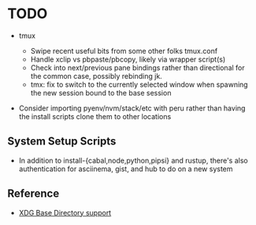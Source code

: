 # TODO

- tmux

  - Swipe recent useful bits from some other folks tmux.conf
  - Handle xclip vs pbpaste/pbcopy, likely via wrapper script(s)
  - Check into next/previous pane bindings rather than directional for the
    common case, possibly rebinding jk.
  - tmx: fix to switch to the currently selected window when spawning the new
    session bound to the base session

- Consider importing pyenv/nvm/stack/etc with peru rather than having the install
  scripts clone them to other locations

## System Setup Scripts

- In addition to install-{cabal,node,python,pipsi} and rustup, there's also
  authentication for asciinema, gist, and hub to do on a new system

## Reference

- [XDG Base Directory support](https://wiki.archlinux.org/index.php/XDG_Base_Directory_support)
